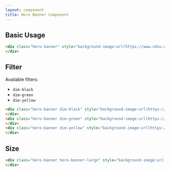 ```yaml
---
layout: component
title: Hero Banner Component
---
```


## Basic Usage

```html
<div class="hero-banner" style="background-image:url(https://www.ndsu.edu/fileadmin/admission/Photos/graphics/about1.jpg)">
</div>
```

## Filter

Available filters:
* `dim-black`
* `dim-green`
* `dim-yellow`


```html
<div class="hero-banner dim-black" style="background-image:url(https://www.ndsu.edu/fileadmin/admission/Photos/graphics/about1.jpg)">
</div>
<div class="hero-banner dim-green" style="background-image:url(https://www.ndsu.edu/fileadmin/admission/Photos/graphics/about1.jpg)">
</div>
<div class="hero-banner dim-yellow" style="background-image:url(https://www.ndsu.edu/fileadmin/admission/Photos/graphics/about1.jpg)">
</div>
```

## Size

```html
<div class="hero-banner hero-banner-large" style="background-image:url(https://www.ndsu.edu/fileadmin/admission/Photos/graphics/about1.jpg)">
</div>
```